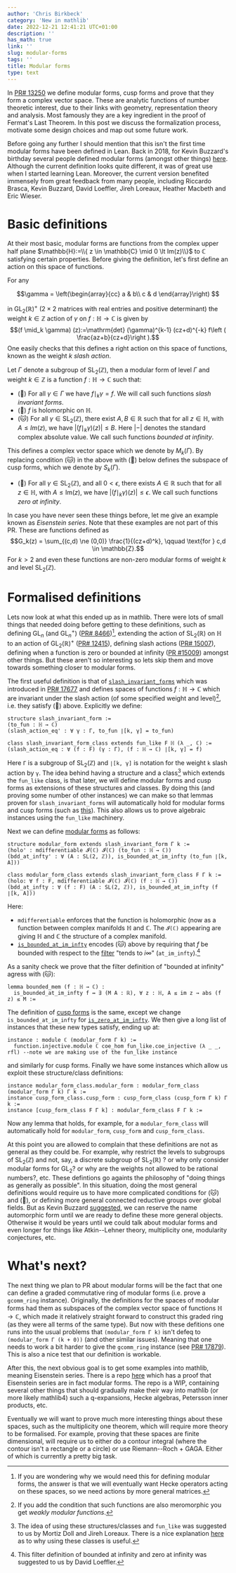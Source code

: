 ```yaml
---
author: 'Chris Birkbeck'
category: 'New in mathlib'
date: 2022-12-21 12:41:21 UTC+01:00
description: ''
has_math: true
link: ''
slug: modular-forms
tags: ''
title: Modular forms
type: text
---
```



In [PR# 13250](https://github.com/leanprover-community/mathlib/pull/13250) 	we define modular forms, cusp forms and prove that they form a complex vector space. These are analytic functions of number theoretic interest, due to their links with geometry, representation theory and analysis. Most famously they are a  key ingredient in the proof of Fermat's Last Theorem. In this post we discuss the formalization process, motivate some design choices and map out some future work.

<!-- TEASER_END -->

Before going any further I should mention that this isn't the first time modular forms have been defined in Lean. Back in 2018, for Kevin Buzzard's birthday several people defined modular forms (amongst other things) [here](https://github.com/semorrison/kbb). Although the current definition looks quite different, it was of great use when I started learning Lean. Moreover, the current version benefited immensely from great feedback from many people, including Riccardo Brasca, Kevin Buzzard, David Loeffler, Jireh Loreaux, Heather Macbeth and Eric Wieser.

# Basic definitions

At their most basic, modular forms are functions from the complex upper half plane $\mathbb{H}:=\\{ z \in \mathbb{C} \mid 0 \lt  Im(z)\\}$ to $\mathbb{C}$ satisfying certain properties. Before giving the definition, let's first define an action on this space of functions.

For any 

$$\gamma =
\left(\begin{array}{cc} 
a & b\\ 
c & d
\end{array}\right)
$$

in $\mathrm{GL}_2(\mathbb{R})^+$ ($2 \times 2$ matrices with real entries and positive determinant) the weight $k \in \mathbb{Z}$ action of $\gamma$ on $f : \mathbb{H} \to \mathbb{C}$ is given by $$(f \mid_k \gamma) (z):=\mathrm{det} (\gamma)^{k-1} (cz+d)^{-k} f\left ( \frac{az+b}{cz+d}\right ).$$ One easily checks that this defines a right action on this space of functions, known as the weight $k$ *slash action*.

Let  $\Gamma$ denote a subgroup of $\mathrm{SL}_2(\mathbb{Z})$, then a modular form  of level $\Gamma$ and weight $k \in \mathbb{Z}$ is a function $f : \mathbb{H} \to \mathbb{C}$ such that:

- (🥓) For all $\gamma \in \Gamma$ we have $f\mid_k \gamma = f$. We will call such functions *slash invariant forms*.
- (🦖) $f$ is holomorphic on $\mathbb{H}$.
- (🐱) For all $\gamma \in \mathrm{SL}_2(\mathbb{Z})$, there exist $A, B \in \mathbb{R}$ such that for all $z \in \mathbb{H}$, with $A \le Im(z)$, we have $|(f \mid_k \gamma) (z) |\le B$. Here $| - |$ denotes the standard complex absolute value. We call such functions *bounded at infinity*.

This defines a complex vector space which we denote by $M_{k}(\Gamma)$. By replacing condition (🐱) in the above with (🐶) below defines the subspace of cusp forms, which we denote by $S_k(\Gamma)$.

- (🐶)  For all $\gamma \in \mathrm{SL}_2(\mathbb{Z})$, and all  $0 < \epsilon$, there exists $A \in \mathbb{R}$ such that for all $z \in \mathbb{H}$, with $A \le \mathrm{Im}(z)$, we have $|(f \mid_k \gamma) (z) |\le \epsilon$. We call such functions *zero at infinity*.

In case you have never seen these things before, let me give an example known as *Eisenstein series*. Note that these examples are not part of this PR. These are functions defined as $$G_k(z) = \sum_{(c,d) \ne (0,0)} \frac{1}{(cz+d)^k}, \qquad \text{for } c,d \in \mathbb{Z}.$$ For $k \gt 2$ and even these functions are non-zero modular forms of weight $k$ and level $\mathrm{SL}_2(\mathbb{Z})$. 

# Formalised definitions

Lets now look at what this ended up as in mathlib. There were lots of small things that needed doing before getting to these definitions, such as defining $\mathrm{GL}_n$ (and $\mathrm{GL}_n^+$) ([PR# 8466](https://github.com/leanprover-community/mathlib/pull/8466))[^0], extending the action of $\mathrm{SL}_2(\mathbb{R})$ on $\mathbb{H}$ to an action of $\mathrm{GL}_2(\mathbb{R})^+$ ([PR# 12415](https://github.com/leanprover-community/mathlib/pull/12415)), defining slash actions ([PR# 15007](https://github.com/leanprover-community/mathlib/pull/15007)), defining when a function is zero or bounded at infinity ([PR #15009](https://github.com/leanprover-community/mathlib/pull/15009)) amongst other things. But these aren't so interesting so lets skip them and move towards something closer to modular forms.

The first useful definition is that of [`slash_invariant_forms`](https://leanprover-community.github.io/mathlib_docs/number_theory/modular_forms/slash_invariant_forms.html#slash_invariant_form) which was introduced in [PR# 17677](https://github.com/leanprover-community/mathlib/pull/17677) and defines spaces of functions $f : \mathbb{H} \to \mathbb{C}$ which are invariant under the slash action (of some specified weight and level)[^1], i.e. they satisfy (🥓) above. Explicitly we define:

```lean
structure slash_invariant_form :=
(to_fun : ℍ → ℂ)
(slash_action_eq' : ∀ γ : Γ, to_fun ∣[k, γ] = to_fun)

class slash_invariant_form_class extends fun_like F ℍ (λ _, ℂ) :=
(slash_action_eq : ∀ (f : F) (γ : Γ), (f : ℍ → ℂ) ∣[k, γ] = f)
```

Here `Γ` is a subgroup of $\mathrm{SL}_2(\mathbb{Z})$ and `∣[k, γ]` is notation for the weight `k` slash action by `γ`. The idea behind having a structure and a class[^2] which extends the `fun_like` class, is that later, we will define modular forms and cusp forms as extensions of these structures and classes. By doing this (and proving some number of other instances) we can make so that lemmas proven for `slash_invariant_forms` will automatically hold for modular forms and cusp forms (such as [this](https://leanprover-community.github.io/mathlib_docs/number_theory/modular_forms/slash_invariant_forms.html#slash_invariant_form.slash_action_eqn')). This also allows us to prove algebraic instances using the `fun_like` machinery. 

Next we can define [modular forms](https://leanprover-community.github.io/mathlib_docs/number_theory/modular_forms/basic.html#modular_form) as follows: 

```lean
structure modular_form extends slash_invariant_form Γ k :=
(holo' : mdifferentiable 𝓘(ℂ) 𝓘(ℂ) (to_fun : ℍ → ℂ))
(bdd_at_infty' : ∀ (A : SL(2, ℤ)), is_bounded_at_im_infty (to_fun ∣[k, A]))

class modular_form_class extends slash_invariant_form_class F Γ k :=
(holo: ∀ f : F, mdifferentiable 𝓘(ℂ) 𝓘(ℂ) (f : ℍ → ℂ))
(bdd_at_infty : ∀ (f : F) (A : SL(2, ℤ)), is_bounded_at_im_infty (f ∣[k, A]))
```

Here: 
-  `mdifferentiable` enforces that the function is holomorphic (now as a function between complex manifolds $\mathbb{H}$ and $\mathbb{C}$. The `𝓘(ℂ)` appearing are giving $\mathbb{H}$ and $\mathbb{C}$ the structure of a complex manifold. 
-  [`is_bounded_at_im_infty`](https://leanprover-community.github.io/mathlib_docs/analysis/complex/upper_half_plane/functions_bounded_at_infty.html#upper_half_plane.is_bounded_at_im_infty) encodes (🐱) above by requiring that $f$ be bounded with respect to the [filter](https://leanprover-community.github.io/mathlib_docs/analysis/complex/upper_half_plane/functions_bounded_at_infty.html#upper_half_plane.at_im_infty) "tends to $i\infty$" (`at_im_infty`).[^3]

As a sanity check we prove that the filter definition of "bounded at infinity" agress with (🐱): 

```lean
lemma bounded_mem (f : ℍ → ℂ) :
  is_bounded_at_im_infty f ↔ ∃ (M A : ℝ), ∀ z : ℍ, A ≤ im z → abs (f z) ≤ M :=
```

The definition of [cusp forms](https://leanprover-community.github.io/mathlib_docs/number_theory/modular_forms/basic.html#cusp_form) is the same, except we change `is_bounded_at_im_infty` for [`is_zero_at_im_infty`](https://leanprover-community.github.io/mathlib_docs/analysis/complex/upper_half_plane/functions_bounded_at_infty.html#upper_half_plane.is_zero_at_im_infty). We then give a long list of instances that these new types satisfy, ending up at:

```lean
instance : module ℂ (modular_form Γ k) :=
  function.injective.module ℂ coe_hom fun_like.coe_injective (λ _ _, rfl) --note we are making use of the fun_like instance
```
and similarly for cusp forms. Finally we have some instances which allow us exploit these structure/class definitions:

```lean
instance modular_form_class.modular_form : modular_form_class (modular_form Γ k) Γ k :=
instance cusp_form_class.cusp_form : cusp_form_class (cusp_form Γ k) Γ k :=
instance [cusp_form_class F Γ k] : modular_form_class F Γ k :=
```

Now any lemma that holds, for example, for a `modular_form_class` will automatically hold for `modular_form`, `cusp_form` and `cusp_form_class`. 

At this point you are allowed to complain that these definitions are not as general as they could be. For example, why restrict the levels to subgroups of $\mathrm{SL}_2(\mathbb{Z})$ and not, say, a discrete subgroup of $\mathrm{SL}_2(\mathbb{R})$ ? or why only consider modular forms for $\mathrm{GL}_2$? or why are the weights not allowed to be rational numbers?, etc. These defintions go againts the philosophy of "doing things as generally as possible". In this situation, doing the most general definitions would require us to have more complicated conditions for (🐱)  and (🐶), or defining more general connected reductive groups over global fields. But as Kevin Buzzard [suggested](https://leanprover.zulipchat.com/#narrow/stream/144837-PR-reviews/topic/.2313250.20Modular.20form.20definition/near/303611399), we can reserve the name automorphic form until we are ready to define these more general objects. Otherwise it would be years until we could talk about modular forms and even longer for things like Atkin--Lehner theory, multiplicity one, modularity conjectures, etc.

# What's next?

The next thing we plan to PR about modular forms will be the fact that one can define a graded commutative ring of modular forms (i.e. prove a `gcomm_ring` instance). Originally, the definitions for the spaces of modular forms had them as subspaces of the complex vector space of functions $\mathbb{H} \to \mathbb{C}$, which made it relatively straight forward to construct this graded ring (as they were all terms of the same type). But now with these defitions one runs into the usual problems that `(modular_form Γ k)` isn't defeq to `(modular_form Γ (k + 0))` (and other similar issues). Meaning that one needs to work a bit harder to give the `gcomm_ring` instance (see [PR# 17879](https://github.com/leanprover-community/mathlib/pull/17879)). This is also a nice test that our definition is workable.

After this, the next obvious goal is to get some examples into mathlib, meaning Eisenstein series. There is a repo [here](https://github.com/CBirkbeck/ModularForms) which has a proof that Eisenstein series are in fact modular forms. The repo is a WIP, containing several other things that should gradually make their way into mathlib (or more likely mathlib4) such a q-expansions, Hecke algebras, Petersson inner products, etc.

Eventually we will want to prove much more interesting things about these spaces, such as the multiplicity one theorem, which will require more theory to be formalised. For example, proving that these spaces are finite dimensional, will require us to either do a contour integral (where the contour isn't a rectangle or a circle) or use Riemann--Roch + GAGA. Either of which is currently a pretty big task. 


[^0]: If you are wondering why we would need this for defining modular forms, the answer is that we will eventually want Hecke operators acting on these spaces, so we need actions by more general matrices.
[^1]: If you add the condition that such functions are also meromorphic you get *weakly modular functions*.
[^2]: The idea of using these structures/classes and `fun_like` was suggested to us by Mortiz Doll and Jireh Loreaux. There is a nice explanation [here](https://leanprover.zulipchat.com/#narrow/stream/144837-PR-reviews/topic/.2313250.20Modular.20form.20definition/near/303535771) as to why using these classes is useful.
[^3]: This filter definition of bounded at infinity and zero at infinity was suggested to us by David Loeffler.





